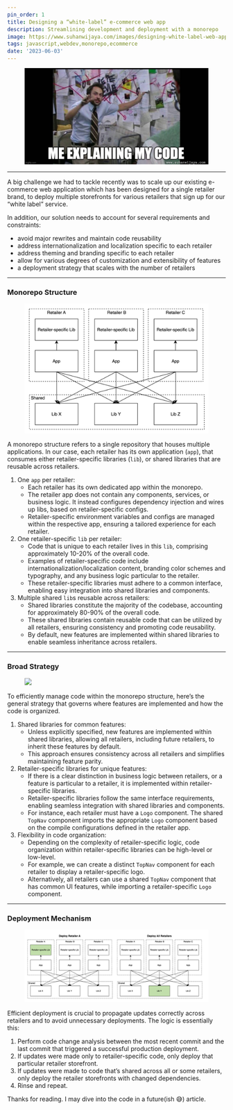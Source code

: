 ```yaml
---
pin_order: 1
title: Designing a “white-label” e-commerce web app
description: Streamlining development and deployment with a monorepo
image: https://www.suhanwijaya.com/images/designing-white-label-web-app-cover.jpg
tags: javascript,webdev,monorepo,ecommerce
date: '2023-06-03'
---
```


<figure>
    <img src="/images/designing-white-label-web-app-cover.jpg">
</figure>

---

A big challenge we had to tackle recently was to scale up our existing e-commerce web application which has been designed for a single retailer brand, to deploy multiple storefronts for various retailers that sign up for our “white label” service.

In addition, our solution needs to account for several requirements and constraints:

-   avoid major rewrites and maintain code reusability
-   address internationalization and localization specific to each retailer
-   address theming and branding specific to each retailer
-   allow for various degrees of customization and extensibility of features
-   a deployment strategy that scales with the number of retailers

---

### Monorepo Structure

<figure>
    <img src="/images/designing-white-label-web-app-monorepo-structure.png">
</figure>

A monorepo structure refers to a single repository that houses multiple applications. In our case, each retailer has its own application (`app`), that consumes either retailer-specific libraries (`lib`), or shared libraries that are reusable across retailers.

1. One `app` per retailer:
    - Each retailer has its own dedicated app within the monorepo.
    - The retailer app does not contain any components, services, or business logic. It instead configures dependency injection and wires up libs, based on retailer-specific configs.
    - Retailer-specific environment variables and configs are managed within the respective app, ensuring a tailored experience for each retailer.
2. One retailer-specific `lib` per retailer:
    - Code that is unique to each retailer lives in this `lib`, comprising approximately 10-20% of the overall code.
    - Examples of retailer-specific code include internationalization/localization content, branding color schemes and typography, and any business logic particular to the retailer.
    - These retailer-specific libraries must adhere to a common interface, enabling easy integration into shared libraries and components.
3. Multiple shared `lib`s reusable across retailers:
    - Shared libraries constitute the majority of the codebase, accounting for approximately 80-90% of the overall code.
    - These shared libraries contain reusable code that can be utilized by all retailers, ensuring consistency and promoting code reusability.
    - By default, new features are implemented within shared libraries to enable seamless inheritance across retailers.

---

### Broad Strategy

<figure>
    <img src="https://media.tenor.com/HnurQKt7zSQAAAAC/jim-carrey-jim-carrey-typing.gif">
</figure>

To efficiently manage code within the monorepo structure, here’s the general strategy that governs where features are implemented and how the code is organized.

1. Shared libraries for common features:
    - Unless explicitly specified, new features are implemented within shared libraries, allowing all retailers, including future retailers, to inherit these features by default.
    - This approach ensures consistency across all retailers and simplifies maintaining feature parity.
2. Retailer-specific libraries for unique features:
    - If there is a clear distinction in business logic between retailers, or a feature is particular to a retailer, it is implemented within retailer-specific libraries.
    - Retailer-specific libraries follow the same interface requirements, enabling seamless integration with shared libraries and components.
    - For instance, each retailer must have a `Logo` component. The shared `TopNav` component imports the appropriate `Logo` component based on the compile configurations defined in the retailer app.
3. Flexibility in code organization:
    - Depending on the complexity of retailer-specific logic, code organization within retailer-specific libraries can be high-level or low-level.
    - For example, we can create a distinct `TopNav` component for each retailer to display a retailer-specific logo.
    - Alternatively, all retailers can use a shared `TopNav` component that has common UI features, while importing a retailer-specific `Logo` component.

---

### Deployment Mechanism

<figure>
    <img src="/images/designing-white-label-web-app-deploy-chart.png">
</figure>

Efficient deployment is crucial to propagate updates correctly across retailers and to avoid unnecessary deployments. The logic is essentially this:

1. Perform code change analysis between the most recent commit and the last commit that triggered a successful production deployment.
2. If updates were made only to retailer-specific code, only deploy that particular retailer storefront.
3. If updates were made to code that’s shared across all or some retailers, only deploy the retailer storefronts with changed dependencies.
4. Rinse and repeat.

Thanks for reading. I may dive into the code in a future(ish 😅) article.

